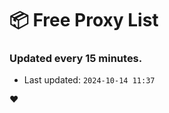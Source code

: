 # :package: Free Proxy List
### Updated every 15 minutes.

- Last updated: `2024-10-14 11:37`

:heart:
